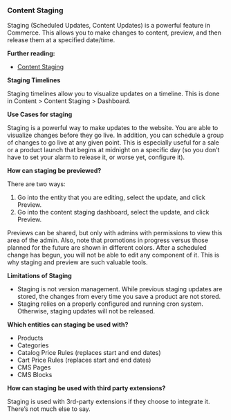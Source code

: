 ### Content Staging

Staging (Scheduled Updates, Content Updates) is a powerful feature in Commerce. This allows you to make changes to content, preview, and then release them at a specified date/time.

**Further reading:**

* [Content Staging](https://docs.magento.com/user-guide/cms/content-staging.html)

**Staging Timelines**

Staging timelines allow you to visualize updates on a timeline. This is done in Content > Content Staging > Dashboard.

**Use Cases for staging**

Staging is a powerful way to make updates to the website. You are able to visualize changes before they go live. In addition, you can schedule a group of changes to go live at any given point. This is especially useful for a sale or a product launch that begins at midnight on a specific day (so you don’t have to set your alarm to release it, or worse yet, configure it).

**How can staging be previewed?**

There are two ways:

1. Go into the entity that you are editing, select the update, and click Preview.
2. Go into the content staging dashboard, select the update, and click Preview.

Previews can be shared, but only with admins with permissions to view this area of the admin. Also, note that promotions in progress versus those planned for the future are shown in different colors. After a scheduled change has begun, you will not be able to edit any component of it. This is why staging and preview are such valuable tools.

**Limitations of Staging**

* Staging is not version management. While previous staging updates are stored, the changes from every time you save a product are not stored.
* Staging relies on a properly configured and running cron system. Otherwise, staging updates will not be released.

**Which entities can staging be used with?**

* Products
* Categories
* Catalog Price Rules (replaces start and end dates)
* Cart Price Rules (replaces start and end dates)
* CMS Pages
* CMS Blocks

**How can staging be used with third party extensions?**

Staging is used with 3rd-party extensions if they choose to integrate it. There’s not much else to say.
